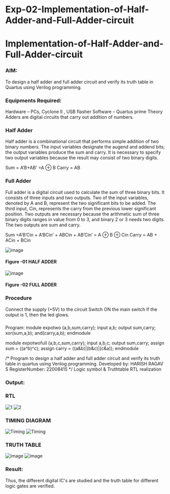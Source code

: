 # Exp-02-Implementation-of-Half-Adder-and-Full-Adder-circuit

# Implementation-of-Half-Adder-and-Full-Adder-circuit
### AIM:
To design a half adder and full adder circuit and verify its truth table in Quartus using Verilog programming.

### Equipments Required:
Hardware – PCs, Cyclone II , USB flasher
Software – Quartus prime
Theory
Adders are digital circuits that carry out addition of numbers.

### Half Adder
Half adder is a combinational circuit that performs simple addition of two binary numbers. The input variables designate the augend and addend bits; the output variables produce the sum and carry. It is necessary to specify two output variables because the result may consist of two binary digits.

Sum = A’B+AB’ =A ⊕ B Carry = AB

### Full Adder
Full adder is a digital circuit used to calculate the sum of three binary bits. It consists of three inputs and two outputs. Two of the input variables, denoted by A and B, represent the two significant bits to be added. The third input, Cin, represents the carry from the previous lower significant position. Two outputs are necessary because the arithmetic sum of three binary digits ranges in value from 0 to 3, and binary 2 or 3 needs two digits. The two outputs are sum and carry.

Sum =A’B’Cin + A’BCin’ + ABCin + AB’Cin’ = A ⊕ B ⊕ Cin Carry = AB + ACin + BCin

 ![image](https://user-images.githubusercontent.com/36288975/163552156-a13e5a56-c638-4110-97d9-8896907c8d25.png)

#### Figure -01 HALF ADDER 


![image](https://user-images.githubusercontent.com/36288975/163552057-b3547877-6d07-45b4-b7e0-bcfebfad9e1d.png)

#### Figure -02 FULL ADDER 

### Procedure

Connect the supply (+5V) to the circuit
Switch ON the main switch
If the output is 1, then the led glows.
### 
Program:
module expotwo (a,b,sum,carry);
input a,b;
output sum,carry;
xor(sum,a,b); 
and(carry,a,b);
endmodule


module expotwofull (a,b,c,sum,carry);
input a,b,c;
output sum,carry;
assign sum = ((a^b)^c);
assign carry = ((a&b)|(b&c)|(c&a));
endmodule

/*
Program to design a half adder and full adder circuit and verify its truth table in quartus using Verilog programming.
Developed by: HARISH RAGAV S
RegisterNumber:  22008415
*/
Logic symbol & Truthtable
RTL realization

### Output:
### RTL
![1](https://user-images.githubusercontent.com/119345345/211158358-ea3e3d21-bbb5-45b0-bb6d-48367d255a8f.jpg)
![2](https://user-images.githubusercontent.com/119345345/211158372-4c6a6864-c0bd-480d-868e-d9130255b4c8.jpg)

### TIMING DIAGRAM
![Timing](https://user-images.githubusercontent.com/119345345/211159409-e5554666-534d-4c91-b1a5-d4df69925caa.jpg)
![Timing](https://user-images.githubusercontent.com/119345345/211159447-a62509cb-5e04-468e-bfee-7235324e780a.jpg)



### TRUTH TABLE
![image](https://user-images.githubusercontent.com/119345345/211159085-27b2a992-9306-48e4-8415-aa7c815abd90.png)
![image](https://user-images.githubusercontent.com/119345345/211159097-f9c0b529-741f-4730-a866-59f97468e075.png)


### Result:
Thus, the different digital IC's are studied and the truth table for different logic gates are verified.




